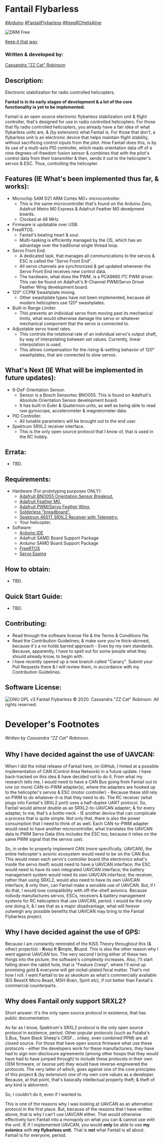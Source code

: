 # Fantail Flybarless
 [#Arduino](https://www.facebook.com/hashtag/arduino) [#FantailFlybarless](https://www.facebook.com/hashtag/fantailflybarless) [#KeepRCHelisAlive](https://www.facebook.com/hashtag/keeprchelisalive)

![DRM Free](https://static.fsf.org/dbd/label/DRM-free%20label%20120.en.png)

[Keep it that way](https://www.defectivebydesign.org/what_is_drm_digital_restrictions_management)

### Written & developed by:
 [Cassandra "ZZ Cat" Robinson](https://bit.ly/ZZCatOnFacebook)

## Description:
 Electronic stabilization for radio controlled helicopters.

 **Fantail is in its early stages of development & a lot of the core functionality is yet to be implemented.**

 Fantail is an open source electronic flybarless stabilization unit & flight controller, that's designed for use in radio controlled helicopters.
 For those that fly radio controlled helicopters, you already have a fair idea of what flybarless units are, & (by extension) what Fantail is.
 For those that don't, a flybarless unit is an electronic device that helps maintain flight stability, without sacrificing control inputs from the pilot.
 How Fantail does this, is by its use of a multi-axis PID controller, which reads orientation data off of a nine degrees-of-freedom fusion sensor & combines that with the pilot's control data from their transmitter & then, sends it out to the helicopter's servos & ESC. Thus, controlling the helicopter.

## Features (IE What's been implemented thus far, & works):
 * Microchip SAM D21 ARM Cortex M0+ microcontroller.
   - This is the same microcontroller that's found on the Arduino Zero, Adafruit Metro M0 Express & Adafruit Feather M0 develpment boards.
   - Clocked at 48 MHz.
 * Firmware is updatable over USB.
 * FreeRTOS.
   - Fantail's beating heart & soul.
   - Multi-tasking is efficiently managed by the OS, which has an advantage over the traditional single thread loop.
 * Servo Front End.
   - A dedicated task, that manages all communications to the servos & ESC is called the "Servo Front End".
   - All servo channels are synchronized & get updated whenever the Servo Front End receives new control data.
   - The hardware, what does the PWM, is a PCA9685 I²C PWM driver. This can be found on Adafruit's 8-Channel PWM/Servo Driver Feather Wing development board.
 * 120° CCPM Swashplate mixing.
   - Other swashplate types have not been implemented, because all modern helicopters use 120° swashplates.
 * Built-in Range Limiter.
   - This prevents an individual servo from moving past its mechanical limits, what would otherwise damage the servo or whatever mechanical component that the
   servo is connected to.
 * Adjustable servo travel rates.
   - This controls the rotational rate of an individual servo's output shaft, by way of interpolating between set values. Currently, linear interpolation is used.
   - This allows compensation for the rising-&-settling behavior of 120° swashplates, that are connected to slow servos.

## What's Next (IE What will be implemented in future updates):
 * 9-DoF Orientation Sensor.
   - Sensor is a Bosch Sensortec BNO055. This is found on Adafruit's Absolute Orientation Sensor development board.
   - It has built-in Euler & Quaternion units, as well as being able to read raw gyroscope, accelerometer & magnetometer data.
 * PID Controller.
   - All tunable parameters will be brought out to the end user.
 * Spektrum SRXL2 receiver interface.
   - This is the only open source protocol that I know of, that is used in the RC hobby.

## Errata:
 * TBD.

## Requirements:
 * Hardware (For prototyping purposes ONLY):
   * [Adafruit BNO055 Orientation Sensor Breakout.](https://www.adafruit.com/product/2472)
   * [Adafruit Feather M0.](https://www.adafruit.com/product/2772)
   * [Adafruit PWM/Servo Feather Wing.](https://www.adafruit.com/product/2928)
   * [Solderless "breadboard".](https://www.adafruit.com/product/239)
   * [Spektrum 4651T SRXL2 Receiver with Telemetry.](https://www.spektrumrc.com/Products/Default.aspx?ProdID=SPM4651T)
   * Your helicopter.
 * Software:
   * [Arduino IDE](https://www.arduino.cc/en/software)
   * Adafruit SAMD Board Support Package
   * Arduino SAMD Board Support Package
   * [FreeRTOS](https://github.com/FreeRTOS/FreeRTOS-Kernel/releases)
   * [Servo Easing](https://github.com/ArminJo/ServoEasing/releases)

## How to obtain:
 * TBD.

## Quick Start Guide:
 * TBD.

## Contributing:
 * Read through the software license file & the Terms & Conditions file.
 * Read the Contribution Guidelines; & make sure you're thick-skinned, because it's a no holds barred approach - Even by my own standards.
   Because, apparently, I have to spell out for some people what they should already know, to begin with.
 * I have recently opened up a new branch called "Canary". Submit your Pull Requests there & I will review them, in accordance with my Contribution Guidelines.

## Software License:
![GNU GPL v3](https://www.gnu.org/graphics/gplv3-with-text-136x68.png)
Fantail Flybarless © 2020. Cassandra "ZZ Cat" Robinson. All rights reserved.

# Developer's Footnotes
###### Written by Cassandra "ZZ Cat" Robinson.

## Why I have decided against the use of UAVCAN:
 When I did the initial release of Fantail here, on GitHub, I hinted at a possible implementation of CAN (Control Area Network) in a future update.
 I have back-tracked on this idea & have decided not to do it.
 From what my research tells me, I would need to have a CAN Bus going from Fantail out to one (or more) CAN-to-PWM adapter(s), where the adapters are hooked up to the helicopter's servos & ESC (motor controller) - Because these still rely on PWM to do whatever-it-is that they need to do.
 The RC receiver (what plugs into Fantail's SRXL2 port) uses a half-duplex UART protocol. So, Fantail would almost double as an SRXL2-to-UAVCAN adapter; & for every adapter, to me, that's a bottle-neck - IE another device that can complicate a process that is quite simple. Not only that, there is also the power consumption that I need to think of as well. Each CAN-to-PWM adapter would need to have another microcontroller, what translates the UAVCAN data to PWM Servo Data (this includes the ESC too, because it relies on the same PWM signal that the servos use).

 So, in order to properly implement CAN (more specifically, UAVCAN), the entire helicopter's avionic ecosystem would need to be on the CAN Bus.
 This would mean each servo's controller board (the electronics what's inside the servo itself) would need to have a UAVCAN interface; the ESC would need to have its own integrated UAVCAN interface; the battery management system would need its own UAVCAN interface; the receiver, rather than using SRXL2, would also need to have its own UAVCAN interface; & only then, can Fantail make a sensible use of UAVCAN. But, if I do that, I would lose compatibility with off-the-shelf avionics. Because nobody manufactures servos, ESCs, receivers & battery management systems for RC helicopters that use UAVCAN, period. I would be the only one doing it; & I see that as a major disadvantage, what will forever outweigh any possible benefits that UAVCAN may bring to the Fantail Flybarless project.

## Why I have decided against the use of GPS:
 Because I am constantly reminded of the KISS Theory throughout this (& other) project(s) - **K**eep **I**t **S**imple, **S**tupid. This is also the other reason why I went against UAVCAN too. The very second I bring either of these two things into the picture, the software's complexity increases. Also, I'll start falling down the rabbit hole, that is "Feature Creep", where I'll wind up promising gold & everyone will get nickel-plated fecal matter. That's not how I roll.
 I want Fantail to be as skookum as what's commercially available (EG BeastX Micro Beast, MSH Brain, Spirit etc), if not better than Fantail's commercial counterparts.

## Why does Fantail only support SRXL2?
 Short answer: It's the only open source protocol in existence, that has public documentation.

 As far as I know, Spektrum's SRXL2 protocol is the only open source protocol in existence, period.
 Other popular protocols (such as Futaba's S.Bus, Team Black Sheep's CRSF... crikey, even combined PPM) are all closed source. For those that have open source firmware what use these protocols - either the developers work for these manufacturers, they have had to sign non-disclosure agreements (among other hoops that they would have had to have jumped through) to include these protocols in their own OEM firmware, or (worse yet) they would have reverse-engineered the protocols. The very latter of which, goes against one of the core principles of this project & (by extension) one of my own core values as a developer. Because, at that point, that's basically intellectual property theft; & theft of any kind is abhorrent.

 So, I couldn't do it, even if I wanted to.

 This is one of the reasons why I was looking at UAVCAN as an alternative protocol in the first place. But, because of the reasons that I have written above, that is why I can't use UAVCAN either. That would otherwise effectively turn Fantail into a monopoly on what you can & cannot use with the unit. IE If I implemented UAVCAN, you would __only__ be able to use __my avionics__ with __my flybarless unit.__ That is __not__ what Fantail is all about. Fantail is for everyone, period.
